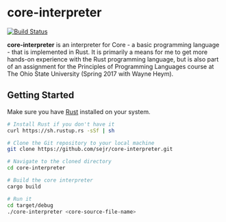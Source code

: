 # core-interpreter

[![Build Status](https://travis-ci.org/sejr/core-interpreter.svg?branch=master)](https://travis-ci.org/sejr/core-interpreter)

**core-interpreter** is an interpreter for Core - a basic programming language - that is implemented in Rust. It is primarily a means for me to get more hands-on experience with the Rust programming language, but is also part of an assignment for the Principles of Programming Languages course at The Ohio State University (Spring 2017 with Wayne Heym).

## Getting Started

Make sure you have [Rust](https://rust-lang.org) installed on your system.

``` bash
# Install Rust if you don't have it
curl https://sh.rustup.rs -sSf | sh

# Clone the Git repository to your local machine
git clone https://github.com/sejr/core-interpreter.git

# Navigate to the cloned directory
cd core-interpreter

# Build the core interpreter
cargo build

# Run it
cd target/debug
./core-interpreter <core-source-file-name>
```
